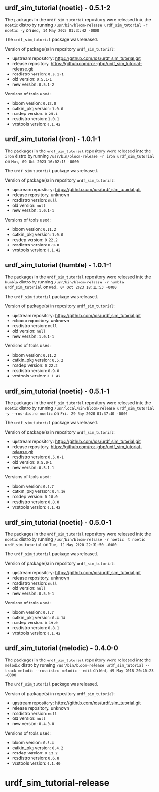 ## urdf_sim_tutorial (noetic) - 0.5.1-2

The packages in the `urdf_sim_tutorial` repository were released into the `noetic` distro by running `/usr/bin/bloom-release urdf_sim_tutorial -r noetic -y` on `Wed, 14 May 2025 01:37:42 -0000`

The `urdf_sim_tutorial` package was released.

Version of package(s) in repository `urdf_sim_tutorial`:

- upstream repository: https://github.com/ros/urdf_sim_tutorial.git
- release repository: https://github.com/ros-gbp/urdf_sim_tutorial-release.git
- rosdistro version: `0.5.1-1`
- old version: `0.5.1-1`
- new version: `0.5.1-2`

Versions of tools used:

- bloom version: `0.12.0`
- catkin_pkg version: `1.0.0`
- rosdep version: `0.25.1`
- rosdistro version: `1.0.1`
- vcstools version: `0.1.42`


## urdf_sim_tutorial (iron) - 1.0.1-1

The packages in the `urdf_sim_tutorial` repository were released into the `iron` distro by running `/usr/bin/bloom-release -r iron urdf_sim_tutorial` on `Mon, 09 Oct 2023 16:02:17 -0000`

The `urdf_sim_tutorial` package was released.

Version of package(s) in repository `urdf_sim_tutorial`:

- upstream repository: https://github.com/ros/urdf_sim_tutorial.git
- release repository: unknown
- rosdistro version: `null`
- old version: `null`
- new version: `1.0.1-1`

Versions of tools used:

- bloom version: `0.11.2`
- catkin_pkg version: `1.0.0`
- rosdep version: `0.22.2`
- rosdistro version: `0.9.0`
- vcstools version: `0.1.42`


## urdf_sim_tutorial (humble) - 1.0.1-1

The packages in the `urdf_sim_tutorial` repository were released into the `humble` distro by running `/usr/bin/bloom-release -r humble urdf_sim_tutorial` on `Wed, 04 Oct 2023 18:11:53 -0000`

The `urdf_sim_tutorial` package was released.

Version of package(s) in repository `urdf_sim_tutorial`:

- upstream repository: https://github.com/ros/urdf_sim_tutorial.git
- release repository: unknown
- rosdistro version: `null`
- old version: `null`
- new version: `1.0.1-1`

Versions of tools used:

- bloom version: `0.11.2`
- catkin_pkg version: `0.5.2`
- rosdep version: `0.22.2`
- rosdistro version: `0.9.0`
- vcstools version: `0.1.42`


## urdf_sim_tutorial (noetic) - 0.5.1-1

The packages in the `urdf_sim_tutorial` repository were released into the `noetic` distro by running `/usr/local/bin/bloom-release urdf_sim_tutorial -y --ros-distro noetic` on `Fri, 29 May 2020 01:37:40 -0000`

The `urdf_sim_tutorial` package was released.

Version of package(s) in repository `urdf_sim_tutorial`:

- upstream repository: https://github.com/ros/urdf_sim_tutorial.git
- release repository: https://github.com/ros-gbp/urdf_sim_tutorial-release.git
- rosdistro version: `0.5.0-1`
- old version: `0.5.0-1`
- new version: `0.5.1-1`

Versions of tools used:

- bloom version: `0.9.7`
- catkin_pkg version: `0.4.16`
- rosdep version: `0.18.0`
- rosdistro version: `0.8.0`
- vcstools version: `0.1.42`


## urdf_sim_tutorial (noetic) - 0.5.0-1

The packages in the `urdf_sim_tutorial` repository were released into the `noetic` distro by running `/usr/bin/bloom-release -r noetic -t noetic urdf_sim_tutorial` on `Tue, 19 May 2020 22:31:50 -0000`

The `urdf_sim_tutorial` package was released.

Version of package(s) in repository `urdf_sim_tutorial`:

- upstream repository: https://github.com/ros/urdf_sim_tutorial.git
- release repository: unknown
- rosdistro version: `null`
- old version: `null`
- new version: `0.5.0-1`

Versions of tools used:

- bloom version: `0.9.7`
- catkin_pkg version: `0.4.18`
- rosdep version: `0.19.0`
- rosdistro version: `0.8.1`
- vcstools version: `0.1.42`


## urdf_sim_tutorial (melodic) - 0.4.0-0

The packages in the `urdf_sim_tutorial` repository were released into the `melodic` distro by running `/usr/bin/bloom-release urdf_sim_tutorial --track melodic --rosdistro melodic --edit` on `Wed, 09 May 2018 20:40:23 -0000`

The `urdf_sim_tutorial` package was released.

Version of package(s) in repository `urdf_sim_tutorial`:

- upstream repository: https://github.com/ros/urdf_sim_tutorial.git
- release repository: unknown
- rosdistro version: `null`
- old version: `null`
- new version: `0.4.0-0`

Versions of tools used:

- bloom version: `0.6.4`
- catkin_pkg version: `0.4.2`
- rosdep version: `0.12.2`
- rosdistro version: `0.6.8`
- vcstools version: `0.1.40`


# urdf_sim_tutorial-release